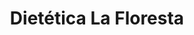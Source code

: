 ---
title: "Dietética La Floresta"
url: /ciudad-autonoma-de-buenos-aires/dietetica-la-floresta/
shop: Bioladen
---